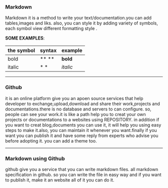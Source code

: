 ### Markdown

Markdown it is a method to write your text/documentation.you can add tables,images and liks. 
also, you can style it by adding variety of symbols, each symbol view different formatting style .

**SOME EXAMPLES**:

the symbol| syntax | example
----------|--------|--------
bold|** **| **bold**
italic|*  *  | *italic*

  
 -----------------------------------------------------
 
 
 ### Github
 
 it is an online platform give you an apoen source services that help developer to exchange,upload,download and share their work,projects and documentations.there is no database and servers to can configure.
 so, people can see your work.it is like a path help you to creat your own projects or documentations to a websites using REPOSITORY.
 in addition if you want to creat blog,documents you can use it, it will help you using easy steps to make it.also, you can maintain it whenever you want.finally if you want you can publish it and have some reply from experts who advise you before adopting it. you can add a theme too.
 

-----------------------------------------------------


### Markdown using Github

github give you a service that you can write markdown files. all markdown specification in github. so you can write the file in easy way and if you want to publish it, make it an website all of it you can do it.


